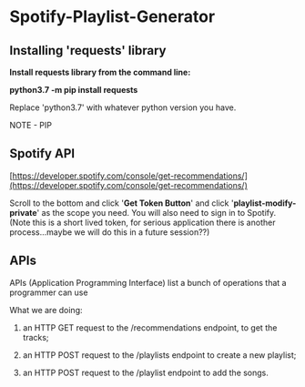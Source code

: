 # Spotify-Playlist-Generator

## Installing 'requests' library

**Install requests library from the command line:**

**python3.7 -m pip install requests** 

Replace 'python3.7' with whatever python version you have.

NOTE - PIP

## Spotify API

[https://developer.spotify.com/console/get-recommendations/](https://developer.spotify.com/console/get-recommendations/) 

Scroll to the bottom and click '**Get Token Button**' and click '**playlist-modify-private**' as the scope you need. You will also need to sign in to Spotify. (Note this is a short lived token, for serious application there is another process...maybe we will do this in a future session??)

## APIs

APIs (Application Programming Interface) list a bunch of operations that a programmer can use

What we are doing: 

1. an HTTP GET request to the /recommendations endpoint, to get the tracks;

2. an HTTP POST request to the /playlists endpoint to create a new playlist;

3. an HTTP POST request to the /playlist endpoint to add the songs.
